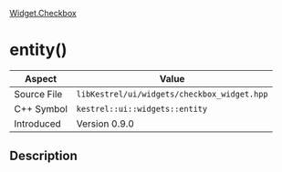 [Widget.Checkbox](index)
# entity()
| Aspect | Value |
| --- | --- |
| Source File | `libKestrel/ui/widgets/checkbox_widget.hpp` |
| C++ Symbol | `kestrel::ui::widgets::entity` |
| Introduced | Version 0.9.0 |
## Description

